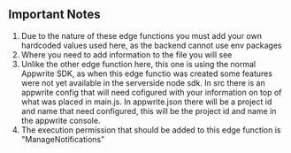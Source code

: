 ## Important Notes
1. Due to the nature of these edge functions you must add your own hardcoded values used here, as the backend cannot use env packages
2. Where you need to add information to the file you will see **<your-info-here>**
3. Unlike the other edge function here, this one is using the normal Appwrite SDK, as when this edge functio was created some features were not yet available in the serverside node sdk. In src there is an appwrite config that will need cofigured with your information on top of what was placed in main.js. In appwrite.json there will be a project id and name that need configured, this will be the project id and name in the appwrite console.
4. The execution permission that should be added to this edge function is "ManageNotifications"